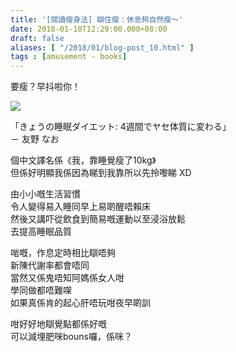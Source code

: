 ```yaml
---
title: '[閱讀瘦身法] 瞓住瘦：休息夠自然瘦～'
date: 2018-01-10T12:29:00.000+08:00
draft: false
aliases: [ "/2018/01/blog-post_10.html" ]
tags : [amusement - books]
---
```


要瘦？早抖啦你！  

[![](https://c1.staticflickr.com/5/4336/37173160990_b9b6b499f1_z.jpg)](https://c1.staticflickr.com/5/4336/37173160990_b9b6b499f1_z.jpg)

「きょうの睡眠ダイエット: 4週間でヤセ体質に変わる」  
－ 友野 なお  
  
個中文譯名係《我，靠睡覺瘦了10kg》  
但係好明顯我係因為睇到我靠所以先拎嚟睇 XD  
  
由小小嘅生活習慣  
令人變得易入睡同早上易啲醒唔賴床  
然後又講吓從飲食到簡易嘅運動以至浸浴放鬆  
去提高睡眠品質  
  
啱嘅，作息定時相比瞓唔夠  
新陳代謝率都會唔同  
當然又係鬼唔知阿媽係女人咁  
學同做都唔難㗎  
如果真係肯的起心肝唔玩咁夜早啲訓  
  
咁好好地瞓覺點都係好嘅  
可以減埋肥咪bouns囉，係咪？
